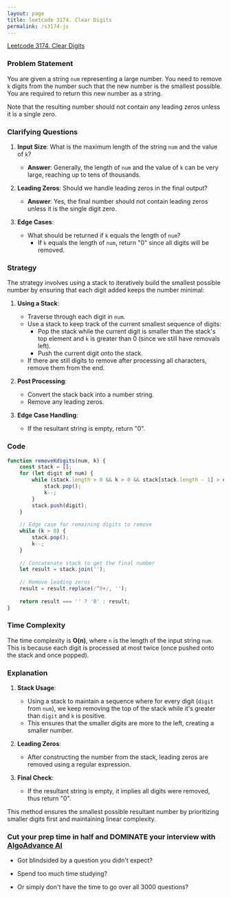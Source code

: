 ```yaml
---
layout: page
title: leetcode 3174. Clear Digits
permalink: /s3174-js
---
```

[Leetcode 3174. Clear Digits](https://algoadvance.github.io/algoadvance/l3174)
### Problem Statement

You are given a string `num` representing a large number. You need to remove `k` digits from the number such that the new number is the smallest possible. You are required to return this new number as a string. 

Note that the resulting number should not contain any leading zeros unless it is a single zero.

### Clarifying Questions

1. **Input Size**: What is the maximum length of the string `num` and the value of `k`?
   - **Answer**: Generally, the length of `num` and the value of `k` can be very large, reaching up to tens of thousands.

2. **Leading Zeros**: Should we handle leading zeros in the final output?
   - **Answer**: Yes, the final number should not contain leading zeros unless it is the single digit zero.

3. **Edge Cases**: 
   - What should be returned if `k` equals the length of `num`?
     - If `k` equals the length of `num`, return "0" since all digits will be removed.

### Strategy

The strategy involves using a stack to iteratively build the smallest possible number by ensuring that each digit added keeps the number minimal:

1. **Using a Stack**: 
   - Traverse through each digit in `num`.
   - Use a stack to keep track of the current smallest sequence of digits:
     - Pop the stack while the current digit is smaller than the stack's top element and `k` is greater than 0 (since we still have removals left).
     - Push the current digit onto the stack.
   - If there are still digits to remove after processing all characters, remove them from the end.

2. **Post Processing**:
   - Convert the stack back into a number string.
   - Remove any leading zeros.

3. **Edge Case Handling**:
   - If the resultant string is empty, return "0".

### Code

```javascript
function removeKdigits(num, k) {
    const stack = [];
    for (let digit of num) {
        while (stack.length > 0 && k > 0 && stack[stack.length - 1] > digit) {
            stack.pop();
            k--;
        }
        stack.push(digit);
    }
    
    // Edge case for remaining digits to remove
    while (k > 0) {
        stack.pop();
        k--;
    }
    
    // Concatenate stack to get the final number
    let result = stack.join('');
    
    // Remove leading zeros
    result = result.replace(/^0+/, '');
    
    return result === '' ? '0' : result;
}
```

### Time Complexity

The time complexity is **O(n)**, where `n` is the length of the input string `num`. This is because each digit is processed at most twice (once pushed onto the stack and once popped).

### Explanation

1. **Stack Usage**: 
   - Using a stack to maintain a sequence where for every digit (`digit` from `num`), we keep removing the top of the stack while it's greater than `digit` and `k` is positive.
   - This ensures that the smaller digits are more to the left, creating a smaller number.

2. **Leading Zeros**:
   - After constructing the number from the stack, leading zeros are removed using a regular expression.

3. **Final Check**:
   - If the resultant string is empty, it implies all digits were removed, thus return "0".

This method ensures the smallest possible resultant number by prioritizing smaller digits first and maintaining linear complexity.


### Cut your prep time in half and DOMINATE your interview with [AlgoAdvance AI](https://algoAdvance.com)

- Got blindsided by a question you didn't expect?

- Spend too much time studying?

- Or simply don't have the time to go over all 3000 questions?

